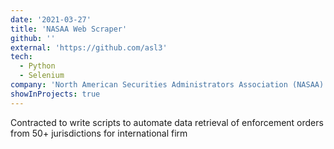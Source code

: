 ```yaml
---
date: '2021-03-27'
title: 'NASAA Web Scraper'
github: ''
external: 'https://github.com/asl3'
tech:
  - Python
  - Selenium
company: 'North American Securities Administrators Association (NASAA)'
showInProjects: true
---
```


Contracted to write scripts to automate data retrieval of enforcement orders from 50+ jurisdictions for international firm
